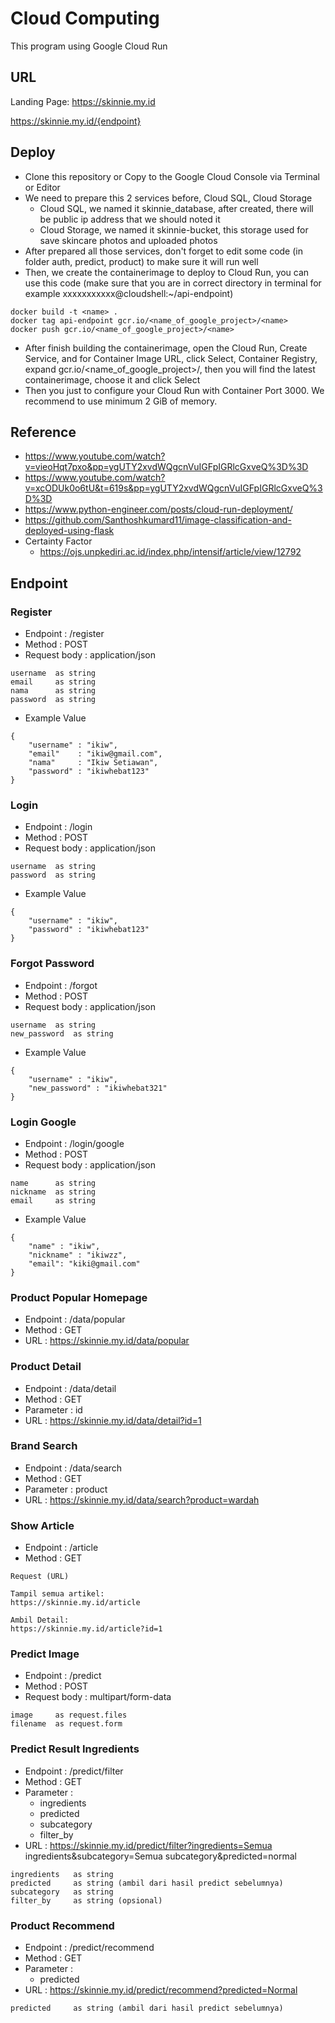 # Cloud Computing
This program using Google Cloud Run

## URL
Landing Page: https://skinnie.my.id

https://skinnie.my.id/{endpoint}

## Deploy

* Clone this repository or Copy to the Google Cloud Console via Terminal or Editor
* We need to prepare this 2 services before, Cloud SQL, Cloud Storage
  * Cloud SQL, we named it skinnie_database, after created, there will be public ip address that we should noted it
  * Cloud Storage, we named it skinnie-bucket, this storage used for save skincare photos and uploaded photos
* After prepared all those services, don't forget to edit some code (in folder auth, predict, product) to make sure it will run well
* Then, we create the containerimage to deploy to Cloud Run, you can use this code (make sure that you are in correct directory in terminal for example xxxxxxxxxxx@cloudshell:~/api-endpoint)

```
docker build -t <name> .
docker tag api-endpoint gcr.io/<name_of_google_project>/<name>
docker push gcr.io/<name_of_google_project>/<name>
```

* After finish building the containerimage, open the Cloud Run, Create Service, and for Container Image URL, click Select, Container Registry, expand gcr.io/<name_of_google_project>/<name>, then you will find the latest containerimage, choose it and click Select
* Then you just to configure your Cloud Run with Container Port 3000. We recommend to use minimum 2 GiB of memory.

## Reference

* https://www.youtube.com/watch?v=vieoHqt7pxo&pp=ygUTY2xvdWQgcnVuIGFpIGRlcGxveQ%3D%3D
* https://www.youtube.com/watch?v=xcODUk0o6tU&t=619s&pp=ygUTY2xvdWQgcnVuIGFpIGRlcGxveQ%3D%3D
* https://www.python-engineer.com/posts/cloud-run-deployment/
* https://github.com/Santhoshkumard11/image-classification-and-deployed-using-flask
* Certainty Factor
  * https://ojs.unpkediri.ac.id/index.php/intensif/article/view/12792
 
## Endpoint
### Register

* Endpoint  : /register
* Method    : POST
* Request body : application/json

```
username  as string
email     as string
nama      as string
password  as string
```
* Example Value
 
```
{
    "username" : "ikiw",
    "email"    : "ikiw@gmail.com",
    "nama"     : "Ikiw Setiawan",
    "password" : "ikiwhebat123"
}
```

### Login

* Endpoint  : /login
* Method    : POST
* Request body : application/json

```
username  as string
password  as string
```
 * Example Value
 
```
{
    "username" : "ikiw",
    "password" : "ikiwhebat123"
}
```

### Forgot Password

* Endpoint  : /forgot
* Method    : POST
* Request body : application/json

```
username  as string
new_password  as string
```
  * Example Value
 
```
{
    "username" : "ikiw",
    "new_password" : "ikiwhebat321"
}
```

### Login Google

* Endpoint  : /login/google
* Method    : POST
* Request body : application/json

```
name      as string
nickname  as string
email     as string
```
  * Example Value
 
```
{
    "name" : "ikiw",
    "nickname" : "ikiwzz",
    "email": "kiki@gmail.com"
}
```

### Product Popular Homepage

* Endpoint  : /data/popular
* Method    : GET
* URL       : https://skinnie.my.id/data/popular

### Product Detail

* Endpoint    : /data/detail
* Method      : GET
* Parameter   : id
* URL         : https://skinnie.my.id/data/detail?id=1

### Brand Search

* Endpoint  : /data/search
* Method    : GET
* Parameter : product
* URL       : https://skinnie.my.id/data/search?product=wardah

### Show Article

* Endpoint  : /article
* Method    : GET

```
Request (URL)

Tampil semua artikel:
https://skinnie.my.id/article

Ambil Detail:
https://skinnie.my.id/article?id=1
```

### Predict Image

* Endpoint  : /predict
* Method    : POST
* Request body : multipart/form-data

```
image     as request.files
filename  as request.form
```

### Predict Result Ingredients

* Endpoint  : /predict/filter
* Method    : GET
* Parameter :
  * ingredients
  * predicted
  * subcategory
  * filter_by
* URL       : https://skinnie.my.id/predict/filter?ingredients=Semua ingredients&subcategory=Semua subcategory&predicted=normal

```
ingredients   as string
predicted     as string (ambil dari hasil predict sebelumnya)
subcategory   as string
filter_by     as string (opsional)
```

### Product Recommend

* Endpoint  : /predict/recommend
* Method    : GET
* Parameter :
  * predicted
* URL       : https://skinnie.my.id/predict/recommend?predicted=Normal

```
predicted     as string (ambil dari hasil predict sebelumnya)
```
